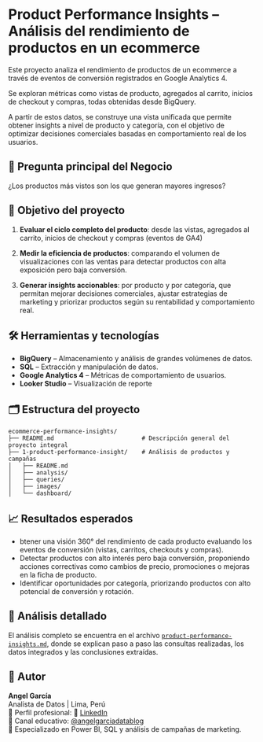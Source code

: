# Product Performance Insights – Análisis del rendimiento de productos en un ecommerce

Este proyecto analiza el rendimiento de productos de un ecommerce a través de eventos de conversión registrados en Google Analytics 4.

Se exploran métricas como vistas de producto, agregados al carrito, inicios de checkout y compras, todas obtenidas desde BigQuery.

A partir de estos datos, se construye una vista unificada que permite obtener insights a nivel de producto y categoría, 
con el objetivo de optimizar decisiones comerciales basadas en comportamiento real de los usuarios.

## 📍 Pregunta principal del Negocio
¿Los productos más vistos son los que generan mayores ingresos?


## 🎯 Objetivo del proyecto
1. **Evaluar el ciclo completo del producto**: desde las vistas, agregados al carrito, inicios de checkout y compras (eventos de GA4)

2. **Medir la eficiencia de productos**: comparando el volumen de visualizaciones con las ventas para detectar productos con alta exposición pero baja conversión.

3. **Generar insights accionables**: por producto y por categoría, que permitan mejorar decisiones comerciales, ajustar estrategias de marketing y priorizar productos según su rentabilidad y comportamiento real.


## 🛠️ Herramientas y tecnologías

- **BigQuery** – Almacenamiento y análisis de grandes volúmenes de datos.
- **SQL** – Extracción y manipulación de datos.
- **Google Analytics 4** – Métricas de comportamiento de usuarios.
- **Looker Studio** – Visualización de reporte

## 🗂️ Estructura del proyecto
```plaintext
ecommerce-performance-insights/
├── README.md                         # Descripción general del proyecto integral
├── 1-product-performance-insight/    # Análisis de productos y campañas
│   ├── README.md                      
│   ├── analysis/
│   ├── queries/
│   ├── images/
│   └── dashboard/
```


## 📈 Resultados esperados

- btener una visión 360° del rendimiento de cada producto evaluando los eventos de conversión (vistas, carritos, checkouts y compras).
- Detectar productos con alto interés pero baja conversión, proponiendo acciones correctivas como cambios de precio, promociones o mejoras en la ficha de producto.
- Identificar oportunidades por categoría, priorizando productos con alto potencial de conversión y rotación.


## 📓 Análisis detallado 

El análisis completo se encuentra en el archivo [`product-performance-insights.md`](product-performance-insights/analisis), donde se explican paso a paso las consultas realizadas, los datos integrados y las conclusiones extraídas.



## 👤 Autor

**Angel García**  
Analista de Datos | Lima, Perú  
👤 Perfil profesional: 🔗 [LinkedIn](https://www.linkedin.com/in/angelgarciachanga)  
🎥 Canal educativo: [@angelgarciadatablog](https://youtube.com/@angelgarciadatablog)  
💼 Especializado en Power BI, SQL y análisis de campañas de marketing.  



